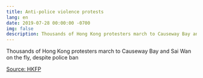 ```yaml
---
title: Anti-police violence protests
lang: en
date: 2019-07-28 00:00:00 -0700
img: false
description: Thousands of Hong Kong protesters march to Causeway Bay and Sai Wan on the fly, despite police ban
---
```



Thousands of Hong Kong protesters march to Causeway Bay and Sai Wan on the fly, despite police ban

[Source: HKFP](https://www.hongkongfp.com/2019/07/28/protesters-march-causeway-bay-sai-wan-fly-despite-police-ban/)